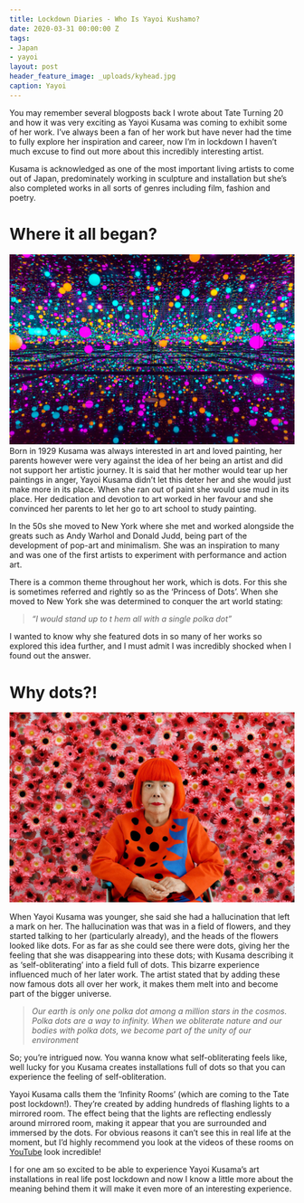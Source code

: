 ```yaml
---
title: Lockdown Diaries - Who Is Yayoi Kushamo?
date: 2020-03-31 00:00:00 Z
tags:
- Japan
- yayoi
layout: post
header_feature_image: _uploads/kyhead.jpg
caption: Yayoi
---
```

You may remember several blogposts back I wrote about Tate Turning 20 and how it was very exciting as Yayoi Kusama was coming to exhibit some of her work. I’ve always been a fan of her work but have never had the time to fully explore her inspiration and career, now I’m in lockdown I haven’t much excuse to find out more about this incredibly interesting artist.

Kusama is acknowledged as one of the most important living artists to come out of Japan, predominately working in sculpture and installation but she’s also completed works in all sorts of genres including film, fashion and poetry.

# Where it all began?
[![Yayoi](/_uploads/ky3.jpg)](/_uploads/ky3.jpg)
Born in 1929 Kusama was always interested in art and loved painting, her parents however were very against the idea of her being an artist and did not support her artistic journey. It is said that her mother would tear up her paintings in anger, Yayoi Kusama didn’t let this deter her and she would just make more in its place. When she ran out of paint she would use mud in its place. Her dedication and devotion to art worked in her favour and she convinced her parents to let her go to art school to study painting.

In the 50s she moved to New York where she met and worked alongside the greats such as Andy Warhol and Donald Judd, being part of the development of pop-art and minimalism. She was an inspiration to many and was one of the first artists to experiment with performance and action art.

There is a common theme throughout her work, which is dots. For this she is sometimes referred and rightly so as the ‘Princess of Dots’. When she moved to New York she was determined to conquer the art world stating:

> _“I would stand up to t hem all with a single polka dot”_


I wanted to know why she featured dots in so many of her works so explored this idea further, and I must admit I was incredibly shocked when I found out the answer.

# Why dots?!
[![Yayoi](/_uploads/ky2.jpg)](/_uploads/ky2.jpg)

When Yayoi Kusama was younger, she said she had a hallucination that left a mark on her. The hallucination was that was in a field of flowers, and they started talking to her (particularly already), and the heads of the flowers looked like dots. For as far as she could see there were dots, giving her the feeling that she was disappearing into these dots; with Kusama describing it as ‘self-obliterating’ into a field full of dots. This bizarre experience influenced much of her later work. The artist stated that by adding these now famous dots all over her work, it makes them melt into and become part of the bigger universe.

> _Our earth is only one polka dot among a million stars in the cosmos. Polka dots are a way to infinity. When we obliterate nature and our bodies with polka dots, we become part of the unity of our environment_

So; you’re intrigued now. You wanna know what self-obliterating feels like, well lucky for you Kusama creates installations full of dots so that you can experience the feeling of self-obliteration.

Yayoi Kusama calls them the ‘Infinity Rooms’ (which are coming to the Tate post lockdown!). They’re created by adding hundreds of flashing lights to a mirrored room. The effect being that the lights are reflecting endlessly around mirrored room, making it appear that you are surrounded and immersed by the dots. For obvious reasons it can’t see this in real life at the moment, but I’d highly recommend you look at the videos of these rooms on [YouTube][81bcd55b] look incredible!

  [81bcd55b]: https://www.youtube.com/watch?v=8VwJMw_fLvI "YouTube Yayoi"

I for one am so excited to be able to experience Yayoi Kusama’s art installations in real life post lockdown and now I know a little more about the meaning behind them it will make it even more of an interesting experience.
